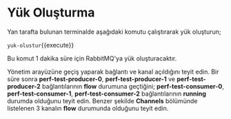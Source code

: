 # Yük Oluşturma

Yan tarafta bulunan terminalde aşağıdaki komutu çalıştırarak yük oluşturun;

`yuk-olustur`{{execute}}

Bu komut 1 dakika süre için RabbitMQ'ya yük oluşturacaktır.

Yönetim arayüzüne geçiş yaparak bağlantı ve kanal açıldığını teyit edin. Bir süre sonra **perf-test-producer-0**, **perf-test-producer-1** ve **perf-test-producer-2** bağlantılarının **flow** durumuna geçtiğini; **perf-test-consumer-0**, **perf-test-consumer-1**, **perf-test-consumer-2** bağlantılarının **running** durumda olduğunu teyit edin.  Benzer şekilde **Channels** bölümünde listelenen 3 kanalın **flow** durumunda olduğunu teyit edin.